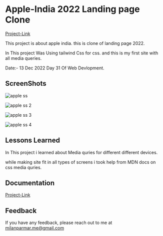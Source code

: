 
# Apple-India 2022 Landing page Clone
[Project-Link](https://apple-india-1.netlify.app)

This project is about apple india. this is clone of landing page 2022.

In This project Was Using tailwind Css for css.
and this is my first site with all media queries.

Date:- 13 Dec 2022 Day 31 Of Web Devlopment.

## ScreenShots

![apple ss](https://user-images.githubusercontent.com/114464208/216957565-a6022a0e-2af1-4ea8-8ec4-9c3d6c6d2539.png)

![apple ss 2](https://user-images.githubusercontent.com/114464208/216957586-c512a66f-69dc-4066-b955-1f25449ff84d.png)

![apple ss 3](https://user-images.githubusercontent.com/114464208/216957598-d8b8bec1-8610-4e27-a3b3-6e24db388b36.png)

![apple ss 4](https://user-images.githubusercontent.com/114464208/216957612-c7084db7-c6a5-44e9-9eb1-65c339fcaca3.png)

## Lessons Learned


In This project i learned about Media quries for different different devices.

while making site fit in all types of screens i took help from MDN docs on css media quries.
## Documentation

[Project-Link](https://apple-india-1.netlify.app)


## Feedback

If you have any feedback, please reach out to me at milanparmar.me@gmail.com


